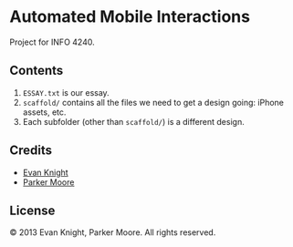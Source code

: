 # Automated Mobile Interactions

Project for INFO 4240.

## Contents

1. `ESSAY.txt` is our essay.
2. `scaffold/` contains all the files we need to get a design going: iPhone
   assets, etc.
3. Each subfolder (other than `scaffold/`) is a different design.

## Credits

- [Evan Knight](http://evanwknight.com/)
- [Parker Moore](http://parkermoore.de/)

## License

&copy; 2013 Evan Knight, Parker Moore. All rights reserved.
